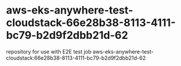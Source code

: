 # aws-eks-anywhere-test-cloudstack-66e28b38-8113-4111-bc79-b2d9f2dbb21d-62
repository for use with E2E test job aws-eks-anywhere-test-cloudstack:66e28b38-8113-4111-bc79-b2d9f2dbb21d-62
